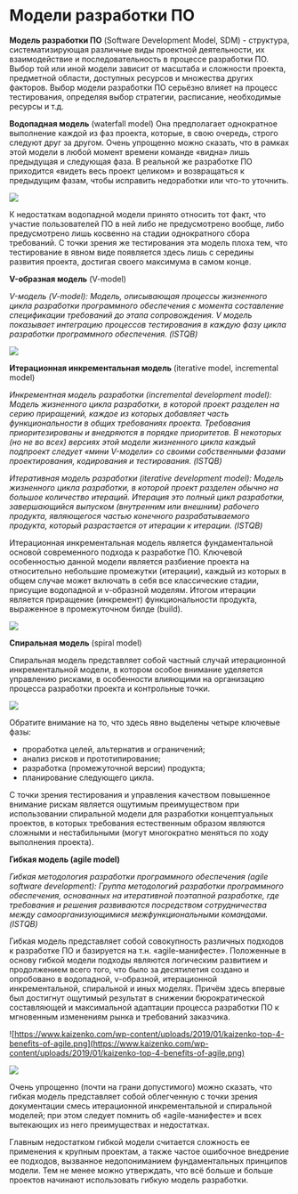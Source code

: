 # Модели разработки ПО

**Модель разработки ПО** (Software Development Model, SDM) - структура, систематизирующая различные виды проектной деятельности, их взаимодействие и последовательность в процессе разработки ПО. Выбор той или иной модели зависит от масштаба и сложности проекта, предметной области, доступных ресурсов и множества других факторов. Выбор модели разработки ПО серьёзно влияет на процесс тестирования, определяя выбор стратегии, расписание, необходимые ресурсы и т.д.

**Водопадная модель** (waterfall model)  Она предполагает однократное выполнение каждой из фаз проекта, которые, в свою очередь, строго следуют друг за другом. Очень упрощенно можно сказать, что в рамках этой модели в любой момент времени команде «видна» лишь предыдущая и следующая фаза. В реальной же разработке ПО приходится «видеть весь проект целиком» и возвращаться к предыдущим фазам, чтобы исправить недоработки или что-то уточнить.

![](https://lh3.googleusercontent.com/iOHP2kSq0Vi2uhY99k6WWNNCg6BzBjx0wrcu3278SYTSS7m9QjGqzR9M--isapitfcB5ffZomgiwvAvlnuPLpmrzKnxZiVS2AmbYgtPx5icB1tRW6HccjYGRKVlhe2frsZiROWVM)

К недостаткам водопадной модели принято относить тот факт, что участие пользователей ПО в ней либо не предусмотрено вообще, либо предусмотрено лишь косвенно на стадии однократного сбора требований. С точки зрения же тестирования эта модель плоха тем, что тестирование в явном виде появляется здесь лишь с середины развития проекта, достигая своего максимума в самом конце.

**V-образная модель** (V-model)

_V-модель (V-model): Модель, описывающая процессы жизненного цикла разработки программного обеспечения с момента составление спецификации требований до этапа сопровождения. V модель показывает интеграцию процессов тестирования в каждую фазу цикла разработки программного обеспечения. (ISTQB)_


![](https://lh5.googleusercontent.com/wJuMt4r68-v333swESUCsx7ZxxF3ukb4jmNkLqXM9Ws2rChPS2UQ9nPyCHz4iFQcvulzk\_9IFeLCRfgnxLV1k0-igWs\_CfhEauwlBzfe7hcVaWQdtr--hI6fiqCoQKShRX8xE-ej)

**Итерационная инкрементальная модель** (iterative model, incremental model)

_Инкрементная модель разработки (incremental development model): Модель жизненного цикла разработки, в которой проект разделен на серию приращений, каждое из которых добавляет часть функциональности в общих требованиях проекта. Требования приоритезированы и внедряются в порядке приоритетов. В некоторых (но не во всех) версиях этой модели жизненного цикла каждый подпроект следует «мини V-модели» со своими собственными фазами проектирования, кодирования и тестирования. (ISTQB)_

_Итеративная модель разработки (iterative development model): Модель жизненного цикла разработки, в которой проект разделен обычно на большое количество итераций. Итерация это полный цикл разработки, завершающийся выпуском (внутренним или внешним) рабочего продукта, являющегося частью конечного разрабатываемого продукта, который разрастается от итерации к итерации. (ISTQB)_

Итерационная инкрементальная модель является фундаментальной основой современного подхода к разработке ПО. Ключевой особенностью данной модели является разбиение проекта на относительно небольшие промежутки (итерации), каждый из которых в общем случае может включать в себя все классические стадии, присущие водопадной и v-образной моделям. Итогом итерации является приращение (инкремент) функциональности продукта, выраженное в промежуточном билде (build).

![](https://lh3.googleusercontent.com/xHTdJTdyr6JzDiIuirksksmM5r7-J\_qc84P8ffuUyARbahtfevDlyHM7nlXUPgYvjVesHLIiXyJdUpbDAo7jZT6PIN7C763izHmTEuTjVM\_-2bIoRSD5XkQmRD6e5D1w8UYuqF-L)

**Спиральная модель** (spiral model)

Спиральная модель представляет собой частный случай итерационной инкрементальной модели, в котором особое внимание уделяется управлению рисками, в особенности влияющими на организацию процесса разработки проекта и контрольные точки.

![](https://lh5.googleusercontent.com/K8degtXtA3j9ccUt0qod5ImWTdf\_Euukoc53n98wmSJH5Jl-C7rmV3XGbG\_K56hJg\_i7TVTe3zn7\_MOwbnKOBsitiALMh-MA75Hxtp\_ZndGnJr4JW1ztoiSDeqh9\_Q9UCCukKmOJ)

Обратите внимание на то, что здесь явно выделены четыре ключевые фазы:

* проработка целей, альтернатив и ограничений;
* анализ рисков и прототипирование;
* разработка (промежуточной версии) продукта;
* планирование следующего цикла.

С точки зрения тестирования и управления качеством повышенное внимание рискам является ощутимым преимуществом при использовании спиральной модели для разработки концептуальных проектов, в которых требования естественным образом являются сложными и нестабильными (могут многократно меняться по ходу выполнения проекта).

**Гибкая модель (agile model)**

_Гибкая методология разработки программного обеспечения (agile software development): Группа методологий разработки программного обеспечения, основанных на итеративной поэтапной разработке, где требования и решения развиваются посредством сотрудничества между самоорганизующимися межфункциональными командами. (ISTQB)_

Гибкая модель представляет собой совокупность различных подходов к разработке ПО и базируется на т.н. «agile-манифесте». Положенные в основу гибкой модели подходы являются логическим развитием и продолжением всего того, что было за десятилетия создано и опробовано в водопадной, v-образной, итерационной инкрементальной, спиральной и иных моделях. Причём здесь впервые был достигнут ощутимый результат в снижении бюрократической составляющей и максимальной адаптации процесса разработки ПО к мгновенным изменениям рынка и требований заказчика.

![https://www.kaizenko.com/wp-content/uploads/2019/01/kaizenko-top-4-benefits-of-agile.png](https://www.kaizenko.com/wp-content/uploads/2019/01/kaizenko-top-4-benefits-of-agile.png)

![](https://lh6.googleusercontent.com/MJOfmBv3AsGnf\_cCygHlb6PRx5jOGcgpe4gDVMlGixzQrlkOJ4mYsGCmJXQvvTNd9agDqaGKHZtkQkb02DOmPk-TRINZRyIacdwSGvihXWn9bj6TQRVPH3xJQnBXp3W9rcO-aenG)

Очень упрощенно (почти на грани допустимого) можно сказать, что гибкая модель представляет собой облегченную с точки зрения документации смесь итерационной инкрементальной и спиральной моделей; при этом следует помнить об «agile-манифесте» и всех вытекающих из него преимуществах и недостатках.

Главным недостатком гибкой модели считается сложность ее применения к крупным проектам, а также частое ошибочное внедрение ее подходов, вызванное недопониманием фундаментальных принципов модели. Тем не менее можно утверждать, что всё больше и больше проектов начинают использовать гибкую модель разработки.

